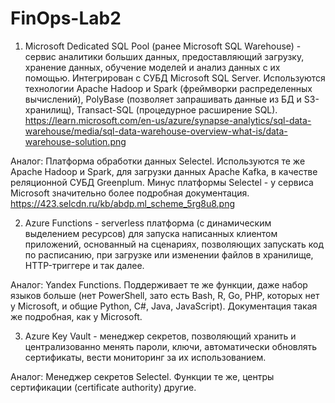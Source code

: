 # FinOps-Lab2
1. Microsoft Dedicated SQL Pool (ранее Microsoft SQL Warehouse) - сервис аналитики больших данных, предоставляющий загрузку, хранение данных, обучение моделей и анализ данных с их помощью. Интегрирован с СУБД Microsoft SQL Server. Используются технологии Apache Hadoop и Spark (фреймворки распределенных вычислений), PolyBase (позволяет запрашивать данные из БД и S3-хранилищ), Transact-SQL (процедурное расширение SQL).   
https://learn.microsoft.com/en-us/azure/synapse-analytics/sql-data-warehouse/media/sql-data-warehouse-overview-what-is/data-warehouse-solution.png

Аналог: Платформа обработки данных Selectel. Используются те же Apache Hadoop и Spark, для загрузки данных Apache Kafka, в качестве реляционной СУБД Greenplum. Минус платформы Selectel - у сервиса Microsoft значительно более подробная документация.
https://423.selcdn.ru/kb/abdp.ml_scheme_5rg8u8.png

2. Azure Functions - serverless платформа (с динамическим выделением ресурсов) для запуска написанных клиентом приложений, основанный на сценариях, позволяющих запускать код по расписанию, при загрузке или изменении файлов в хранилище, HTTP-триггере и так далее.

Аналог: Yandex Functions. Поддерживает те же функции, даже набор языков больше (нет PowerShell, зато есть Bash, R, Go, PHP, которых нет у Microsoft, и общие Python, C#, Java, JavaScript). Документация такая же подробная, как у Microsoft.

3. Azure Key Vault - менеджер секретов, позволяющий хранить и централизованно менять пароли, ключи, автоматически обновлять сертификаты, вести мониторинг за их использованием.

Аналог: Менеджер секретов Selectel. Функции те же, центры сертификации (certificate authority) другие.



